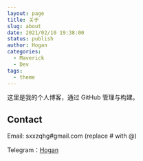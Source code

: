 ```yaml
---
layout: page
title: 关于
slug: about
date: 2021/02/10 19:38:00
status: publish
author: Hogan
categories: 
  - Maverick
  - Dev
tags: 
  - theme
---
```


这里是我的个人博客，通过 GitHub 管理与构建。


## Contact

Email: sxxzqhg#gmail.com (replace # with @)

Telegram：[Hogan](https://t.me/qihonggang)
